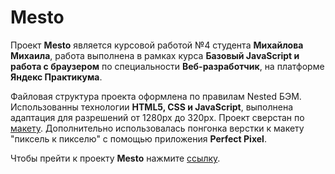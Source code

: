 # Mesto

Проект **Mesto** является курсовой работой №4 студента **Михайлова Михаила**, работа выполнена в рамках курса **Базовый JavaScript и работа с браузером** по специальности **Веб-разработчик**, на платформе **Яндекс Практикума**.

Файловая структура проекта оформлена по правилам Nested БЭМ. Использованны технологии **HTML5, CSS и JavaScript**, выполнена адаптация для разрешений от 1280px до 320px. Проект сверстан по [макету](https://www.figma.com/file/StZjf8HnoeLdiXS7dYrLAh/JavaScript.-Sprint-4). 
Дополнительно использовалась понгонка верстки к макету "пиксель к пикселю" с помощью приложения **Perfect Pixel**. 

Чтобы прейти к проекту **Mesto** нажмите [ссылку](https://mklonk.github.io/Mesto/index.html).
